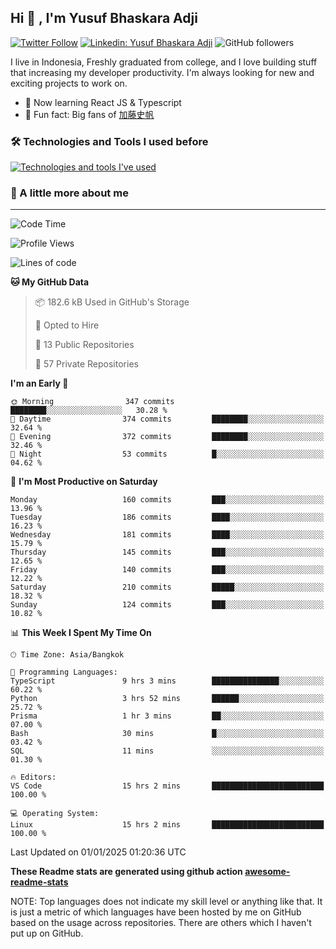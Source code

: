 ## Hi 👋 , I'm Yusuf Bhaskara Adji

[![Twitter Follow](https://img.shields.io/twitter/follow/frelein_asli?label=Follow)](https://twitter.com/intent/follow?screen_name=frelein_asli)
[![Linkedin: Yusuf Bhaskara Adji](https://img.shields.io/badge/-yusufadji-blue?style=flat-square&logo=Linkedin&logoColor=white&link=https://www.linkedin.com/in/yusuf-bhaskara-adji/)](https://www.linkedin.com/in/yusuf-bhaskara-adji/)
![GitHub followers](https://img.shields.io/github/followers/yusufadji?label=Follow&style=social)

I live in Indonesia, Freshly graduated from college, and I love building stuff that increasing my developer productivity. I'm always looking for new and exciting projects to work on.

- 🌱 Now learning React JS & Typescript
- 🐻 Fun fact: Big fans of [加藤史帆](https://www.instagram.com/katoshi.official/)

### 🛠️ Technologies and Tools I used before

[![Technologies and tools I've used](https://skillicons.dev/icons?i=html,css,js,ts,php,python,kotlin,tailwind,bootstrap,next,express,sequelize,mysql,prisma,firebase,vercel,vscode,androidstudio,bash,git,postman,figma,docker,linux&perline=12)](#)

### 🐣 A little more about me

---

<!--START_SECTION:waka-->
![Code Time](http://img.shields.io/badge/Code%20Time-1%2C226%20hrs%2037%20mins-blue)

![Profile Views](http://img.shields.io/badge/Profile%20Views-0-blue)

![Lines of code](https://img.shields.io/badge/From%20Hello%20World%20I%27ve%20Written-763.1%20thousand%20lines%20of%20code-blue)

**🐱 My GitHub Data** 

> 📦 182.6 kB Used in GitHub's Storage 
 > 
> 💼 Opted to Hire
 > 
> 📜 13 Public Repositories 
 > 
> 🔑 57 Private Repositories 
 > 
**I'm an Early 🐤** 

```text
🌞 Morning                347 commits         ████████░░░░░░░░░░░░░░░░░   30.28 % 
🌆 Daytime                374 commits         ████████░░░░░░░░░░░░░░░░░   32.64 % 
🌃 Evening                372 commits         ████████░░░░░░░░░░░░░░░░░   32.46 % 
🌙 Night                  53 commits          █░░░░░░░░░░░░░░░░░░░░░░░░   04.62 % 
```
📅 **I'm Most Productive on Saturday** 

```text
Monday                   160 commits         ███░░░░░░░░░░░░░░░░░░░░░░   13.96 % 
Tuesday                  186 commits         ████░░░░░░░░░░░░░░░░░░░░░   16.23 % 
Wednesday                181 commits         ████░░░░░░░░░░░░░░░░░░░░░   15.79 % 
Thursday                 145 commits         ███░░░░░░░░░░░░░░░░░░░░░░   12.65 % 
Friday                   140 commits         ███░░░░░░░░░░░░░░░░░░░░░░   12.22 % 
Saturday                 210 commits         █████░░░░░░░░░░░░░░░░░░░░   18.32 % 
Sunday                   124 commits         ███░░░░░░░░░░░░░░░░░░░░░░   10.82 % 
```


📊 **This Week I Spent My Time On** 

```text
🕑︎ Time Zone: Asia/Bangkok

💬 Programming Languages: 
TypeScript               9 hrs 3 mins        ███████████████░░░░░░░░░░   60.22 % 
Python                   3 hrs 52 mins       ██████░░░░░░░░░░░░░░░░░░░   25.72 % 
Prisma                   1 hr 3 mins         ██░░░░░░░░░░░░░░░░░░░░░░░   07.00 % 
Bash                     30 mins             █░░░░░░░░░░░░░░░░░░░░░░░░   03.42 % 
SQL                      11 mins             ░░░░░░░░░░░░░░░░░░░░░░░░░   01.30 % 

🔥 Editors: 
VS Code                  15 hrs 2 mins       █████████████████████████   100.00 % 

💻 Operating System: 
Linux                    15 hrs 2 mins       █████████████████████████   100.00 % 
```


 Last Updated on 01/01/2025 01:20:36 UTC
<!--END_SECTION:waka-->

**These Readme stats are generated using github action [awesome-readme-stats](https://github.com/anmol098/waka-readme-stats)**

NOTE: Top languages does not indicate my skill level or anything like that. It is just a metric of which languages have been hosted by me on GitHub based on the usage across repositories. There are others which I haven't put up on GitHub.
